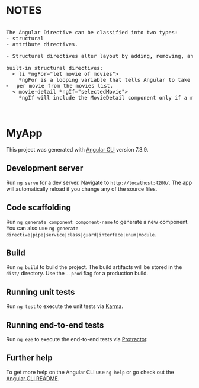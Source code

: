 

# NOTES

<pre>

The Angular Directive can be classified into two types:
- structural
- attribute directives.

- Structural directives alter layout by adding, removing, and replacing elements in DOM.

built-in structural directives:
  < li *ngFor="let movie of movies"></li> 
    *ngFor is a looping variable that tells Angular to take one <li> per movie from the movies list.
  < movie-detail *ngIf="selectedMovie"></movie-detail>
    *ngIf will include the MovieDetail component only if a movie is selected otherwise it will remove it from the DOM.


</pre>





# MyApp

This project was generated with [Angular CLI](https://github.com/angular/angular-cli) version 7.3.9.

## Development server

Run `ng serve` for a dev server. Navigate to `http://localhost:4200/`. The app will automatically reload if you change any of the source files.

## Code scaffolding

Run `ng generate component component-name` to generate a new component. You can also use `ng generate directive|pipe|service|class|guard|interface|enum|module`.

## Build

Run `ng build` to build the project. The build artifacts will be stored in the `dist/` directory. Use the `--prod` flag for a production build.

## Running unit tests

Run `ng test` to execute the unit tests via [Karma](https://karma-runner.github.io).

## Running end-to-end tests

Run `ng e2e` to execute the end-to-end tests via [Protractor](http://www.protractortest.org/).

## Further help

To get more help on the Angular CLI use `ng help` or go check out the [Angular CLI README](https://github.com/angular/angular-cli/blob/master/README.md).
